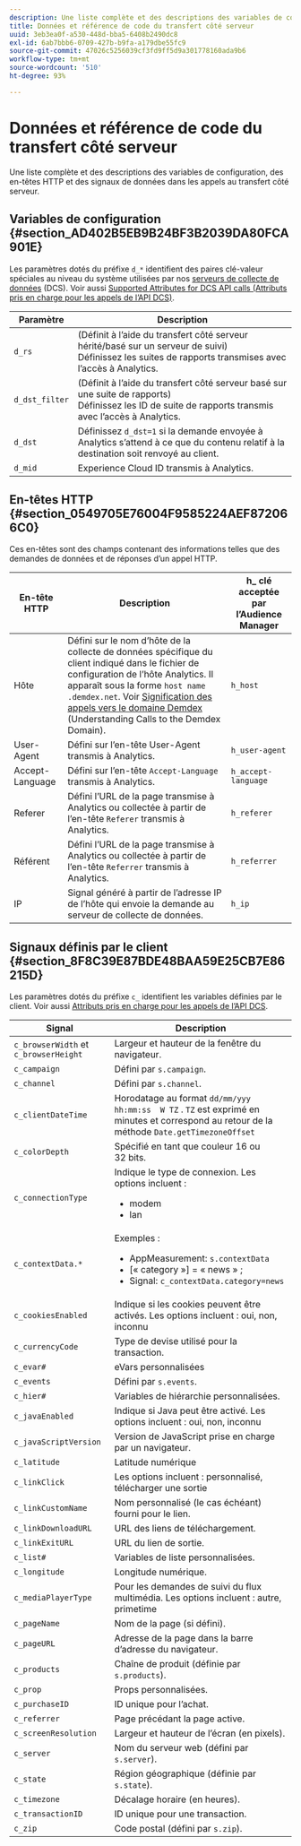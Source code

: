 ```yaml
---
description: Une liste complète et des descriptions des variables de configuration, des en-têtes HTTP et des signaux de données dans les appels au transfert côté serveur.
title: Données et référence de code du transfert côté serveur
uuid: 3eb3ea0f-a530-448d-bba5-6408b2490dc8
exl-id: 6ab7bbb6-0709-427b-b9fa-a179dbe55fc9
source-git-commit: 47026c5256039cf3fd9ff5d9a301778160ada9b6
workflow-type: tm+mt
source-wordcount: '510'
ht-degree: 93%

---
```


# Données et référence de code du transfert côté serveur

Une liste complète et des descriptions des variables de configuration, des en-têtes HTTP et des signaux de données dans les appels au transfert côté serveur.

## Variables de configuration {#section_AD402B5EB9B24BF3B2039DA80FCA901E}

Les paramètres dotés du préfixe `d_*` identifient des paires clé-valeur spéciales au niveau du système utilisées par nos [serveurs de collecte de données](https://experienceleague.adobe.com/docs/audience-manager/user-guide/reference/system-components/components-data-collection.html?lang=fr) (DCS). Voir aussi [Supported Attributes for DCS API calls (Attributs pris en charge pour les appels de l’API DCS)](https://experienceleague.adobe.com/docs/audience-manager/user-guide/api-and-sdk-code/dcs/dcs-api-reference/dcs-keys.html?lang=fr).

| Paramètre | Description |
|--- |--- |
| `d_rs` | (Définit à l’aide du transfert côté serveur hérité/basé sur un serveur de suivi) <br>Définissez les suites de rapports transmises avec l’accès à Analytics. |
| `d_dst_filter` | (Définit à l’aide du transfert côté serveur basé sur une suite de rapports) <br>Définissez les ID de suite de rapports transmis avec l’accès à Analytics. |
| `d_dst` | Définissez `d_dst=1` si la demande envoyée à Analytics s’attend à ce que du contenu relatif à la destination soit renvoyé au client.<br> |
| `d_mid` | Experience Cloud ID transmis à Analytics. |

## En-têtes HTTP {#section_0549705E76004F9585224AEF872066C0}

Ces en-têtes sont des champs contenant des informations telles que des demandes de données et de réponses d’un appel HTTP.

| En-tête HTTP | Description | h_ clé acceptée par l’Audience Manager |
| --- | --- | --- |
| Hôte | Défini sur le nom d’hôte de la collecte de données spécifique du client indiqué dans le fichier de configuration de l’hôte Analytics. Il apparaît sous la forme `host name .demdex.net`. Voir [Signification des appels vers le domaine Demdex](https://experienceleague.adobe.com/docs/audience-manager/user-guide/reference/demdex-calls.html?lang=fr) (Understanding Calls to the Demdex Domain). | `h_host` |
| User-Agent | Défini sur l’en-tête User-Agent transmis à Analytics. | `h_user-agent` |
| Accept-Language | Défini sur l’en-tête `Accept-Language` transmis à Analytics. | `h_accept-language` |
| Referer | Défini l’URL de la page transmise à Analytics ou collectée à partir de l’en-tête `Referer` transmis à Analytics. | `h_referer` |
| Référent | Défini l’URL de la page transmise à Analytics ou collectée à partir de l’en-tête `Referrer` transmis à Analytics. | `h_referrer` |
| IP | Signal généré à partir de l’adresse IP de l’hôte qui envoie la demande au serveur de collecte de données. | `h_ip` |

## Signaux définis par le client {#section_8F8C39E87BDE48BAA59E25CB7E86215D}

Les paramètres dotés du préfixe `c_` identifient les variables définies par le client. Voir aussi [Attributs pris en charge pour les appels de l’API DCS](https://experienceleague.adobe.com/docs/audience-manager/user-guide/api-and-sdk-code/dcs/dcs-api-reference/dcs-keys.html).

| Signal | Description |
| --- |--- |
| `c_browserWidth`  et `c_browserHeight` | Largeur et hauteur de la fenêtre du navigateur. |
| `c_campaign` | Défini par `s.campaign`. |
| `c_channel` | Défini par `s.channel`. |
| `c_clientDateTime` | Horodatage au format `dd/mm/yyy hh:mm:ss  W TZ` . `TZ` est exprimé en minutes et correspond au retour de la méthode `Date.getTimezoneOffset` |
| `c_colorDepth` | Spécifié en tant que couleur 16 ou 32 bits. |
| `c_connectionType` | Indique le type de connexion. Les options incluent :<ul><li>modem</li><li>lan</li></ul> |
| `c_contextData.*` | Exemples :<ul><li>AppMeasurement: `s.contextData`</li><li>[« category »] = « news » ;</li><li>Signal: `c_contextData.category=news`</li></ul> |
| `c_cookiesEnabled` | Indique si les cookies peuvent être activés. Les options incluent : oui, non, inconnu |
| `c_currencyCode` | Type de devise utilisé pour la transaction. |
| `c_evar#` | eVars personnalisées |
| `c_events` | Défini par `s.events`. |
| `c_hier#` | Variables de hiérarchie personnalisées. |
| `c_javaEnabled` | Indique si Java peut être activé. Les options incluent : oui, non, inconnu |
| `c_javaScriptVersion` | Version de JavaScript prise en charge par un navigateur. |
| `c_latitude` | Latitude numérique |
| `c_linkClick` | Les options incluent : personnalisé, télécharger une sortie |
| `c_linkCustomName` | Nom personnalisé (le cas échéant) fourni pour le lien. |
| `c_linkDownloadURL` | URL des liens de téléchargement. |
| `c_linkExitURL` | URL du lien de sortie. |
| `c_list#` | Variables de liste personnalisées. |
| `c_longitude` | Longitude numérique. |
| `c_mediaPlayerType` | Pour les demandes de suivi du flux multimédia. Les options incluent : autre, primetime |
| `c_pageName` | Nom de la page (si défini). |
| `c_pageURL` | Adresse de la page dans la barre d’adresse du navigateur. |
| `c_products` | Chaîne de produit (définie par `s.products`). |
| `c_prop` | Props personnalisées. |
| `c_purchaseID` | ID unique pour l’achat. |
| `c_referrer` | Page précédant la page active. |
| `c_screenResolution` | Largeur et hauteur de l’écran (en pixels). |
| `c_server` | Nom du serveur web (défini par `s.server`). |
| `c_state` | Région géographique (définie par `s.state`). |
| `c_timezone` | Décalage horaire (en heures). |
| `c_transactionID` | ID unique pour une transaction. |
| `c_zip` | Code postal (défini par `s.zip`). |
